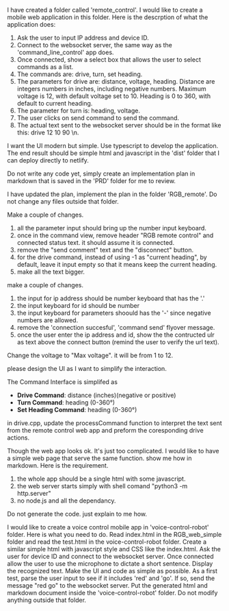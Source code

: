 I have created a folder called 'remote_control'. I would like to create a mobile web application in this folder. Here is the descrption of what the application does:

1. Ask the user to input IP address and device ID.
2. Connect to the websocket server, the same way as the 'command_line_control' app does.
3. Once connected, show a select box that allows the user to select commands as a list.
4. The commands are: drive, turn, set heading.
5. The parameters for drive are: distance, voltage, heading. Distance are integers numbers in inches, including negative numbers. Maximum voltage is 12, with default voltage set to 10. Heading is 0 to 360, with default to current heading.
6. The parameter for turn is: heading, voltage.
7. The user clicks on send command to send the command.
8. The actual text sent to the websocket server should be in the format like this: drive 12 10 90 \n.

I want the UI modern but simple. Use typescript to develop the application. The end result should be simple html and javascript in the 'dist' folder that I can deploy directly to netlify.

Do not write any code yet, simply create an implementation plan in markdown that is saved in the 'PRD' folder for me to review. 



I have updated the plan, implement the plan in the folder 'RGB_remote'. Do not change any files outside that folder.

Make a couple of changes.
1. all the parameter input should bring up the number input keyboard.
2. once in the command view, remove header "RGB remote control" and connected status text. it should assume it is connected. 
3. remove the "send comment" text and the "disconnect" button.
4. for the drive command, instead of using -1 as "current heading", by default, leave it input empty so that it means keep the current heading. 
5. make all the text bigger.

make a couple of changes.
1. the input for ip address should be number keyboard that has the '.'
2. the input  keyboard for id should be number
3. the input keyboard for parameters shoould has the '-' since negative numbers are allowed.
4. remove the 'connection succesful', 'command send' flyover message. 
5. once the user enter the ip address and id, show the the contructed ulr as text above the connect button (remind the user to verify the url text).

Change the voltage to "Max voltage". it will be from  1 to 12. 

please design the UI as I want to simplify the interaction.

The Command Interface is simplifed as 
- **Drive Command**: distance (inches)(negative or positive)
- **Turn Command**: heading (0-360°)
- **Set Heading Command**: heading (0-360°)

in drive.cpp, update the processCommand function to interpret the text sent from the remote control web app and preform the coresponding drive actions.

Though the web app looks ok. It's just too complicated. I would like to have a simple web page that serve the same function. show me how in markdown. Here is the requirement.

1. the whole app should be a single html with some javascript.
2. the web server starts simply with shell comand "python3 -m http.server"
3. no node.js and all the dependancy. 

Do not generate the code. just explain to me how.

I would like to create a voice control mobile app in 'voice-control-robot' folder. Here is what you need to do. Read index.html in the RGB_web_simple folder and read the test.html in the voice-control-robot folder. Create a similar simple html with javascript style and CSS like the index.html. Ask the user for device ID and connect to the websocket server. Once connected allow the user to use the microphone to dictate a short sentence. Display the recognized text. Make the UI and code as simple as possible. As a first test, parse the user input to see if it includes 'red' and 'go'. If so, send the message "red go" to the websocket server. Put the generated html and markdown document inside the 'voice-control-robot' folder. Do not modify anything outside that folder.
